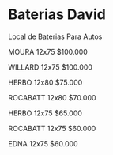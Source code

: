 # Baterias David
 Local de Baterias Para Autos

MOURA 12x75 $100.000

WILLARD 12x75 $100.000

HERBO 12x80 $75.000

ROCABATT 12x80 $70.000

HERBO 12x75 $65.000

ROCABATT 12x75 $60.000

EDNA 12x75 $60.000